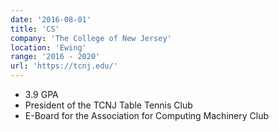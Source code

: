 ```yaml
---
date: '2016-08-01'
title: 'CS'
company: 'The College of New Jersey'
location: 'Ewing'
range: '2016 - 2020'
url: 'https://tcnj.edu/'
---
```


- 3.9 GPA
- President of the TCNJ Table Tennis Club
- E-Board for the Association for Computing Machinery Club
